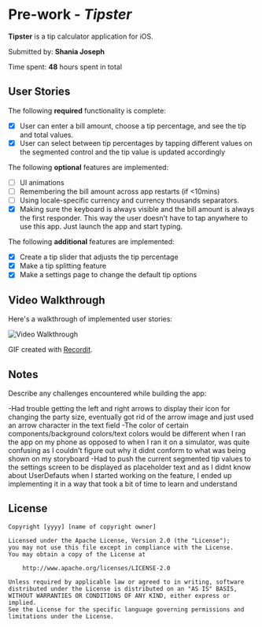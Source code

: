 # Pre-work - *Tipster*

**Tipster** is a tip calculator application for iOS.

Submitted by: **Shania Joseph**

Time spent: **48** hours spent in total

## User Stories

The following **required** functionality is complete:

* [x] User can enter a bill amount, choose a tip percentage, and see the tip and total values.
* [x] User can select between tip percentages by tapping different values on the segmented control and the tip value is updated accordingly

The following **optional** features are implemented:

* [ ] UI animations
* [ ] Remembering the bill amount across app restarts (if <10mins)
* [ ] Using locale-specific currency and currency thousands separators.
* [x] Making sure the keyboard is always visible and the bill amount is always the first responder. This way the user doesn't have to tap anywhere to use this app. Just launch the app and start typing.

The following **additional** features are implemented:

- [x] Create a tip slider that adjusts the tip percentage
- [x] Make a tip splitting feature
- [x] Make a settings page to change the default tip options

## Video Walkthrough

Here's a walkthrough of implemented user stories:

<img src='http://g.recordit.co/fu1m6gXui5.gif' title='Video Walkthrough' width='' alt='Video Walkthrough' />

GIF created with [Recordit](https://recordit.co).

## Notes

Describe any challenges encountered while building the app:

-Had trouble getting the left and right arrows to display their icon for changing the party size, eventually got rid of the arrow image and just used an arrow character in the text field
-The color of certain components/background colors/text colors would be different when I ran the app on my phone as opposed to when I ran it on a simulator, was quite confusing as I couldn't figure out why it didnt conform to what was being shown on my storyboard
-Had to push the current segmented tip values to the settings screen to be displayed as placeholder text and as I didnt know about UserDefauts when I started working on the feature, I ended up implementing it in a way that took a bit of time to learn and understand

## License

    Copyright [yyyy] [name of copyright owner]

    Licensed under the Apache License, Version 2.0 (the "License");
    you may not use this file except in compliance with the License.
    You may obtain a copy of the License at

        http://www.apache.org/licenses/LICENSE-2.0

    Unless required by applicable law or agreed to in writing, software
    distributed under the License is distributed on an "AS IS" BASIS,
    WITHOUT WARRANTIES OR CONDITIONS OF ANY KIND, either express or implied.
    See the License for the specific language governing permissions and
    limitations under the License.
